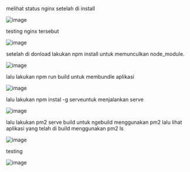 melihat status nginx setelah di install

![image](https://github.com/kevinhariya/devops17-dumbways-kevin/assets/135611481/1df2c806-fa57-4000-a0e5-a36d3365b717)

testing nginx tersebut

![image](https://github.com/kevinhariya/devops17-dumbways-kevin/assets/135611481/ddc4a66c-0746-4311-a877-0c437a74c09d)

setelah di donload lakukan npm install untuk memunculkan node_module.

![image](https://github.com/kevinhariya/devops17-dumbways-kevin/assets/135611481/2623ab39-01b4-4385-a1c4-8d5cd6fecc71)

lalu lakukan npm run build untuk membundle aplikasi

![image](https://github.com/kevinhariya/devops17-dumbways-kevin/assets/135611481/cedfa57c-b471-4700-800b-df02e34b6d20)

lalu lakukan npm instal -g serveuntuk menjalankan serve

![image](https://github.com/kevinhariya/devops17-dumbways-kevin/assets/135611481/e9e1733e-4c11-4085-bd0f-9ccb151b9948)

lalu lakukan pm2 serve build untuk ngebuild menggunakan pm2 lalu lihat aplikasi yang telah di build menggunakan pm2 ls

![image](https://github.com/kevinhariya/devops17-dumbways-kevin/assets/135611481/8a8ce8f1-4f48-4a3c-be50-60b5f14f0315)

testing

![image](https://github.com/kevinhariya/devops17-dumbways-kevin/assets/135611481/483647f6-dd40-42fd-8469-c512bbf657b1)


